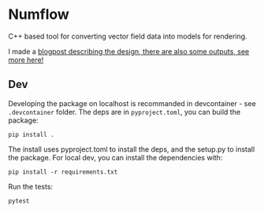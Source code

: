 # Numflow

C++ based tool for converting vector field data into models for rendering.

I made a [blogpost describing the design, there are also some outputs, see more here!](https://vojtatom.github.io/numflow.py)

## Dev

Developing the package on localhost is recommanded in devcontainer - see `.devcontainer` folder.
The deps are in `pyproject.toml`, you can build the package:

```
pip install .
```

The install uses pyproject.toml to install the deps, and the setup.py to install the package. For local dev, you can install the dependencies with:

```
pip install -r requirements.txt
```

Run the tests:

```
pytest
```
